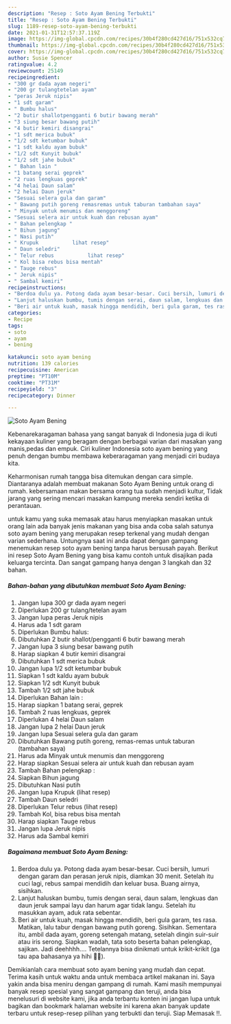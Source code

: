 ```yaml
---
description: "Resep : Soto Ayam Bening Terbukti"
title: "Resep : Soto Ayam Bening Terbukti"
slug: 1189-resep-soto-ayam-bening-terbukti
date: 2021-01-31T12:57:37.119Z
image: https://img-global.cpcdn.com/recipes/30b4f280cd427d16/751x532cq70/soto-ayam-bening-foto-resep-utama.jpg
thumbnail: https://img-global.cpcdn.com/recipes/30b4f280cd427d16/751x532cq70/soto-ayam-bening-foto-resep-utama.jpg
cover: https://img-global.cpcdn.com/recipes/30b4f280cd427d16/751x532cq70/soto-ayam-bening-foto-resep-utama.jpg
author: Susie Spencer
ratingvalue: 4.2
reviewcount: 25149
recipeingredient:
- "300 gr dada ayam negeri"
- "200 gr tulangtetelan ayam"
- "peras Jeruk nipis"
- "1 sdt garam"
- " Bumbu halus"
- "2 butir shallotpengganti 6 butir bawang merah"
- "3 siung besar bawang putih"
- "4 butir kemiri disangrai"
- "1 sdt merica bubuk"
- "1/2 sdt ketumbar bubuk"
- "1 sdt kaldu ayam bubuk"
- "1/2 sdt Kunyit bubuk"
- "1/2 sdt jahe bubuk"
- " Bahan lain "
- "1 batang serai geprek"
- "2 ruas lengkuas geprek"
- "4 helai Daun salam"
- "2 helai Daun jeruk"
- "Sesuai selera gula dan garam"
- " Bawang putih goreng remasremas untuk taburan tambahan saya"
- " Minyak untuk menumis dan menggoreng"
- "Sesuai selera air untuk kuah dan rebusan ayam"
- " Bahan pelengkap "
- " Bihun jagung"
- " Nasi putih"
- " Krupuk           lihat resep"
- " Daun seledri"
- " Telur rebus           lihat resep"
- " Kol bisa rebus bisa mentah"
- " Tauge rebus"
- " Jeruk nipis"
- " Sambal kemiri"
recipeinstructions:
- "Berdoa dulu ya. Potong dada ayam besar-besar. Cuci bersih, lumuri dengan garam dan perasan jeruk nipis, diamkan 30 menit. Setelah itu cuci lagi, rebus sampai mendidih dan keluar busa. Buang airnya, sisihkan."
- "Lanjut haluskan bumbu, tumis dengan serai, daun salam, lengkuas dan daun jeruk sampai layu dan harum agar tidak langu. Setelah itu masukkan ayam, aduk rata sebentar."
- "Beri air untuk kuah, masak hingga mendidih, beri gula garam, tes rasa. Matikan, lalu tabur dengan bawang putih goreng. Sisihkan. Sementara itu, ambil dada ayam, goreng setengah matang, setelah dingin suir-suir atau iris serong. Siapkan wadah, tata soto beserta bahan pelengkap, sajikan. Jadi deehhhh.... Tetelannya bisa dinikmati untuk krikit-krikit (ga tau apa bahasanya ya hihi 🙏😁)."
categories:
- Recipe
tags:
- soto
- ayam
- bening

katakunci: soto ayam bening 
nutrition: 139 calories
recipecuisine: American
preptime: "PT10M"
cooktime: "PT31M"
recipeyield: "3"
recipecategory: Dinner

---
```



![Soto Ayam Bening](https://img-global.cpcdn.com/recipes/30b4f280cd427d16/751x532cq70/soto-ayam-bening-foto-resep-utama.jpg)

Kebenarekaragaman bahasa yang sangat banyak di Indonesia juga di ikuti kekayaan kuliner yang beragam dengan berbagai varian dari masakan yang manis,pedas dan empuk. Ciri kuliner Indonesia soto ayam bening yang penuh dengan bumbu membawa keberaragaman yang menjadi ciri budaya kita.




Keharmonisan rumah tangga bisa ditemukan dengan cara simple. Diantaranya adalah membuat makanan Soto Ayam Bening untuk orang di rumah. kebersamaan makan bersama orang tua sudah menjadi kultur, Tidak jarang yang sering mencari masakan kampung mereka sendiri ketika di perantauan.

untuk kamu yang suka memasak atau harus menyiapkan masakan untuk orang lain ada banyak jenis makanan yang bisa anda coba salah satunya soto ayam bening yang merupakan resep terkenal yang mudah dengan varian sederhana. Untungnya saat ini anda dapat dengan gampang menemukan resep soto ayam bening tanpa harus bersusah payah.
Berikut ini resep Soto Ayam Bening yang bisa kamu contoh untuk disajikan pada keluarga tercinta. Dan sangat gampang hanya dengan 3 langkah dan 32 bahan.


<!--inarticleads1-->

##### Bahan-bahan yang dibutuhkan membuat Soto Ayam Bening:

1. Jangan lupa 300 gr dada ayam negeri
1. Diperlukan 200 gr tulang/tetelan ayam
1. Jangan lupa peras Jeruk nipis
1. Harus ada 1 sdt garam
1. Diperlukan  Bumbu halus:
1. Dibutuhkan 2 butir shallot/pengganti 6 butir bawang merah
1. Jangan lupa 3 siung besar bawang putih
1. Harap siapkan 4 butir kemiri disangrai
1. Dibutuhkan 1 sdt merica bubuk
1. Jangan lupa 1/2 sdt ketumbar bubuk
1. Siapkan 1 sdt kaldu ayam bubuk
1. Siapkan 1/2 sdt Kunyit bubuk
1. Tambah 1/2 sdt jahe bubuk
1. Diperlukan  Bahan lain :
1. Harap siapkan 1 batang serai, geprek
1. Tambah 2 ruas lengkuas, geprek
1. Diperlukan 4 helai Daun salam
1. Jangan lupa 2 helai Daun jeruk
1. Jangan lupa Sesuai selera gula dan garam
1. Dibutuhkan  Bawang putih goreng, remas-remas untuk taburan (tambahan saya)
1. Harus ada  Minyak untuk menumis dan menggoreng
1. Harap siapkan Sesuai selera air untuk kuah dan rebusan ayam
1. Tambah  Bahan pelengkap :
1. Siapkan  Bihun jagung
1. Dibutuhkan  Nasi putih
1. Jangan lupa  Krupuk           (lihat resep)
1. Tambah  Daun seledri
1. Diperlukan  Telur rebus           (lihat resep)
1. Tambah  Kol, bisa rebus bisa mentah
1. Harap siapkan  Tauge rebus
1. Jangan lupa  Jeruk nipis
1. Harus ada  Sambal kemiri




<!--inarticleads2-->

##### Bagaimana membuat  Soto Ayam Bening:

1. Berdoa dulu ya. Potong dada ayam besar-besar. Cuci bersih, lumuri dengan garam dan perasan jeruk nipis, diamkan 30 menit. Setelah itu cuci lagi, rebus sampai mendidih dan keluar busa. Buang airnya, sisihkan.
1. Lanjut haluskan bumbu, tumis dengan serai, daun salam, lengkuas dan daun jeruk sampai layu dan harum agar tidak langu. Setelah itu masukkan ayam, aduk rata sebentar.
1. Beri air untuk kuah, masak hingga mendidih, beri gula garam, tes rasa. Matikan, lalu tabur dengan bawang putih goreng. Sisihkan. Sementara itu, ambil dada ayam, goreng setengah matang, setelah dingin suir-suir atau iris serong. Siapkan wadah, tata soto beserta bahan pelengkap, sajikan. Jadi deehhhh.... Tetelannya bisa dinikmati untuk krikit-krikit (ga tau apa bahasanya ya hihi 🙏😁).




Demikianlah cara membuat soto ayam bening yang mudah dan cepat. Terima kasih untuk waktu anda untuk membaca artikel makanan ini. Saya yakin anda bisa meniru dengan gampang di rumah. Kami masih mempunyai banyak resep spesial yang sangat gampang dan teruji, anda bisa menelusuri di website kami, jika anda terbantu konten ini jangan lupa untuk bagikan dan bookmark halaman website ini karena akan banyak update terbaru untuk resep-resep pilihan yang terbukti dan teruji. Siap Memasak !!. 

